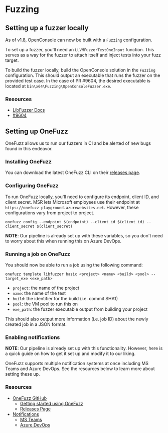 # Fuzzing

## Setting up a fuzzer locally

As of v1.8, OpenConsole can now be built with a `Fuzzing` configuration.

To set up a fuzzer, you'll need an `LLVMFuzzerTestOneInput` function. This serves as a way for the fuzzer to attach itself and inject tests into your fuzz target.

To build the fuzzer locally, build the OpenConsole solution in the `Fuzzing` configuration. This should output an executable that runs the fuzzer on the provided test case. In the case of PR \#9604, the desired executable is located at `bin\x64\Fuzzing\OpenConsoleFuzzer.exe`.

### Resources
- [LibFuzzer Docs](https://www.llvm.org/docs/LibFuzzer.html)
- [#9604](https://github.com/microsoft/terminal/pull/9604)

## Setting up OneFuzz

OneFuzz allows us to run our fuzzers in CI and be alerted of new bugs found in this endeavor.

### Installing OneFuzz

You can download the latest OneFuzz CLI on their [releases page](https://github.com/microsoft/onefuzz/releases).

### Configuring OneFuzz

To run OneFuzz locally, you'll need to configure its endpoint, client ID, and client secret. MSR lets Microsoft employees use their endpoint at `https://onefuzz-playground.azurewebsites.net`. However, these configurations vary from project to project.

`onefuzz config --endpoint $(endpoint) --client_id $(client_id) --client_secret $(client_secret)`

**NOTE**: Our pipeline is already set up with these variables, so you don't need to worry about this when running this on Azure DevOps.

### Running a job on OneFuzz

You should now be able to run a job using the following command:

`onefuzz template libfuzzer basic <project> <name> <build> <pool> --target_exe <exe_path>`

- `project`: the name of the project
- `name`: the name of the test
- `build`: the identifier for the build (i.e. commit SHA1)
- `pool`: the VM pool to run this on
- `exe_path`: the fuzzer executable output from building your project

This should also output more information (i.e. job ID) about the newly created job in a JSON format.

### Enabling notifications

**NOTE**: Our pipeline is already set up with this functionality. However, here is a quick guide on how to get it set up and modify it to our liking.

OneFuzz supports multiple notification systems at once including MS Teams and Azure DevOps. See the resources below to learn more about setting these up.

### Resources
- [OneFuzz GitHub](https://github.com/microsoft/onefuzz)
    - [Getting started using OneFuzz](https://github.com/microsoft/onefuzz/blob/main/docs/getting-started.md)
    - [Releases Page](https://github.com/microsoft/onefuzz/releases)
- [Notifications](https://github.com/microsoft/onefuzz/blob/main/docs/notifications.md)
    - [MS Teams](https://github.com/microsoft/onefuzz/blob/main/docs/notifications/teams.md)
    - [Azure DevOps](https://github.com/microsoft/onefuzz/blob/main/docs/notifications/ado.md)
